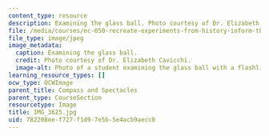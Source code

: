 ```yaml
---
content_type: resource
description: Examining the glass ball. Photo courtesy of Dr. Elizabeth Cavicchi.
file: /media/courses/ec-050-recreate-experiments-from-history-inform-the-future-from-the-past-galileo-january-iap-2010/782208eef727f1d97e5b5e4acb9aecc0_IMG_3625.jpg
file_type: image/jpeg
image_metadata:
  caption: Examining the glass ball.
  credit: Photo courtesy of Dr. Elizabeth Cavicchi.
  image-alt: Photo of a student examining the glass ball with a flashlight and lens.
learning_resource_types: []
ocw_type: OCWImage
parent_title: Compass and Spectacles
parent_type: CourseSection
resourcetype: Image
title: IMG_3625.jpg
uid: 782208ee-f727-f1d9-7e5b-5e4acb9aecc0
---
```

